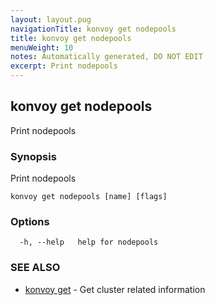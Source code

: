 ```yaml
---
layout: layout.pug
navigationTitle: konvoy get nodepools
title: konvoy get nodepools
menuWeight: 10
notes: Automatically generated, DO NOT EDIT
excerpt: Print nodepools
---
```


## konvoy get nodepools

Print nodepools

### Synopsis

Print nodepools

```
konvoy get nodepools [name] [flags]
```

### Options

```
  -h, --help   help for nodepools
```

### SEE ALSO

* [konvoy get](../)	 - Get cluster related information

